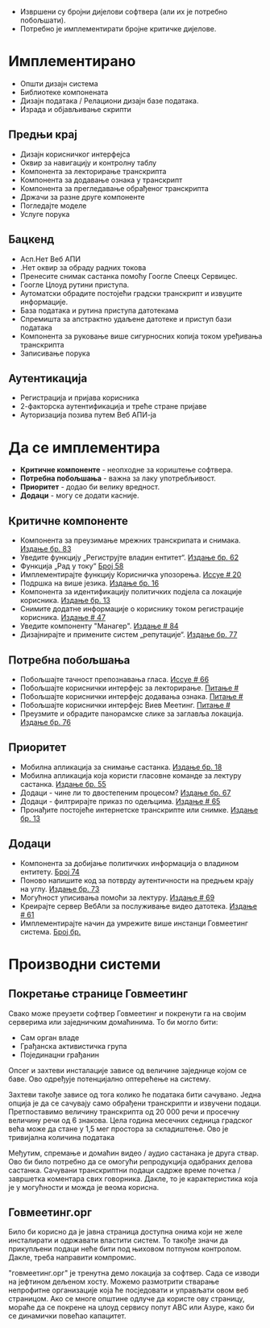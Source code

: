 <!-- Do not edit this file. It was translated by Google. -->

<ul>
<li> Извршени су бројни дијелови софтвера (али их је потребно побољшати). </li>
<li> Потребно је имплементирати бројне критичке дијелове. </li>
</ul><h1> Имплементирано </h1>
<ul>
<li> Општи дизајн система </li>
<li> Библиотеке компонената </li>
<li> Дизајн података / Релациони дизајн базе података. </li>
<li> Израда и објављивање скрипти </li>
</ul><h2> Предњи крај </h2>
<ul>
<li> Дизајн корисничког интерфејса </li>
<li> Оквир за навигацију и контролну таблу </li>
<li> Компонента за лекторирање транскрипта </li>
<li> Компонента за додавање ознака у транскрипт </li>
<li> Компонента за прегледавање обрађеног транскрипта </li>
<li> Држачи за разне друге компоненте </li>
<li> Погледајте моделе </li>
<li> Услуге порука </li>
</ul><h2> Бацкенд </h2>
<ul>
<li> Асп.Нет Веб АПИ </li>
<li> .Нет оквир за обраду радних токова </li>
<li> Пренесите снимак састанка помоћу Гоогле Спеецх Сервицес. </li>
<li> Гоогле Цлоуд рутини приступа. </li>
<li> Аутоматски обрадите постојећи градски транскрипт и извуците информације. </li>
<li> База података и рутина приступа датотекама </li>
<li> Спремишта за апстрактно удаљене датотеке и приступ бази података </li>
<li> Компонента за руковање више сигурносних копија током уређивања транскрипта </li>
<li> Записивање порука </li>
</ul><h2> Аутентикација </h2>
<ul>
<li> Регистрација и пријава корисника </li>
<li> 2-факторска аутентификација и треће стране пријаве </li>
<li> Ауторизација позива путем Веб АПИ-ја </li>
</ul><h1> Да се имплементира </h1>
<ul>
<li> <b>Критичне компоненте</b> - неопходне за кориштење софтвера. </li>
<li> <b>Потребна побољшања</b> - важна за лаку употребљивост. </li>
<li> <b>Приоритет</b> - додао би велику вредност. </li>
<li> <b>Додаци</b> - могу се додати касније. </li>
</ul><h2> Критичне компоненте </h2>
<ul>
<li> Компонента за преузимање мрежних транскрипата и снимака. <a href="https://github.com/govmeeting/govmeeting/issues/83">Издање бр. 83</a> </li>
<li> Уведите функцију „Региструјте владин ентитет“. <a href="https://github.com/govmeeting/govmeeting/issues/62">Издање бр. 62</a> </li>
<li> Функција „Рад у току“ <a href="https://github.com/govmeeting/govmeeting/issues/58">Број 58</a> </li>
<li> Имплементирајте функцију Корисничка упозорења. <a href="https://github.com/govmeeting/govmeeting/issues/20">Иссуе
# 20</a> </li>
<li> Подршка на више језика. <a href="https://github.com/govmeeting/govmeeting/issues/16">Издање бр. 16</a> </li>
<li> Компонента за идентификацију политичких подјела са локације корисника. <a href="https://github.com/govmeeting/govmeeting/issues/13">Издање бр. 13</a> </li>
<li> Снимите додатне информације о кориснику током регистрације корисника. <a href="https://github.com/govmeeting/govmeeting/issues/47">Издање
# 47</a> </li>
<li> Уведите компоненту "Манагер". <a href="https://github.com/govmeeting/govmeeting/issues/84">Издање
# 84</a> </li>
<li> Дизајнирајте и примените систем „репутације“. <a href="https://github.com/govmeeting/govmeeting/issues/77">Издање бр. 77</a> </li>
</ul><h2> Потребна побољшања </h2>
<ul>
<li> Побољшајте тачност препознавања гласа. <a href="https://github.com/govmeeting/govmeeting/issues/66">Иссуе
# 66</a> </li>
<li> Побољшајте кориснички интерфејс за лекторирање. <a href="https://github.com/govmeeting/govmeeting/issues/">Питање #</a> </li>
<li> Побољшајте кориснички интерфејс додавања ознака. <a href="https://github.com/govmeeting/govmeeting/issues/">Питање #</a> </li>
<li> Побољшајте кориснички интерфејс Виев Меетинг. <a href="https://github.com/govmeeting/govmeeting/issues/">Питање #</a> </li>
<li> Преузмите и обрадите панорамске слике за заглавља локација. <a href="https://github.com/govmeeting/govmeeting/issues/76">Издање бр. 76</a> </li>
</ul><h2> Приоритет </h2>
<ul>
<li> Мобилна апликација за снимање састанка. <a href="https://github.com/govmeeting/govmeeting/issues/18">Издање бр. 18</a> </li>
<li> Мобилна апликација која користи гласовне команде за лектуру састанка. <a href="https://github.com/govmeeting/govmeeting/issues/55">Издање бр. 55</a> </li>
<li> Додаци - чине ли то двостепеним процесом? <a href="https://github.com/govmeeting/govmeeting/issues/67">Издање бр. 67</a> </li>
<li> Додаци - филтрирајте приказ по одељцима. <a href="https://github.com/govmeeting/govmeeting/issues/65">Издање
# 65</a> </li>
<li> Пронађите постојеће интернетске транскрипте или снимке. <a href="https://github.com/govmeeting/govmeeting/issues/13">Издање бр. 13</a> </li>
</ul><h2> Додаци </h2>
<ul>
<li> Компонента за добијање политичких информација о владином ентитету. <a href="https://github.com/govmeeting/govmeeting/issues/74">Број 74</a> </li>
<li> Поново напишите код за потврду аутентичности на предњем крају на углу. <a href="https://github.com/govmeeting/govmeeting/issues/73">Издање бр. 73</a> </li>
<li> Могућност уписивања помоћи за лектуру. <a href="https://github.com/govmeeting/govmeeting/issues/69">Издање
# 69</a> </li>
<li> Креирајте сервер ВебАпи за послуживање видео датотека. <a href="https://github.com/govmeeting/govmeeting/issues/61">Издање
# 61</a> </li>
<li> Имплементирајте начин да умрежите више инстанци Говмеетинг система. <a href="https://github.com/govmeeting/govmeeting/issues/">Број бр.</a> </li>
</ul><h1> Производни системи </h1><h2> Покретање странице Говмеетинг </h2>
<p> Свако може преузети софтвер Говмеетинг и покренути га на својим серверима или заједничким домаћинима. То би могло бити: </p>

<ul>
<li> Сам орган владе </li>
<li> Грађанска активистичка група </li>
<li> Појединацни грађанин </li>
</ul>
<p> Опсег и захтеви инсталације зависе од величине заједнице којом се баве. Ово одређује потенцијално оптерећење на систему. </p>

<p> Захтеви такође зависе од тога колико ће података бити сачувано. Једна опција је да се сачувају само обрађени транскрипти и извучени подаци. Претпоставимо величину транскрипта од 20 000 речи и просечну величину речи од 6 знакова. Цела година месечних седница градског већа може да стане у 1,5 мег простора за складиштење. Ово је тривијална количина података </p>

<p> Међутим, спремање и домаћин видео / аудио састанака је друга ствар. Ово би било потребно да се омогући репродукција одабраних делова састанка. Сачувани транскриптни подаци садрже време почетка / завршетка коментара свих говорника. Дакле, то је карактеристика која је у могућности и можда је веома корисна. </p>
<h2> Говмеетинг.орг </h2>
<p> Било би корисно да је јавна страница доступна онима који не желе инсталирати и одржавати властити систем. То такође значи да прикупљени подаци неће бити под њиховом потпуном контролом. Дакле, треба направити компромис. </p>

<p> "говмеетинг.орг" је тренутна демо локација за софтвер. Сада се изводи на јефтином дељеном хосту. Можемо размотрити стварање непрофитне организације која ће посједовати и управљати овом веб страницом. Ако се многе општине одлуче да користе ову страницу, мораће да се покрене на цлоуд сервису попут АВС или Азуре, како би се динамички повећао капацитет. </p>
